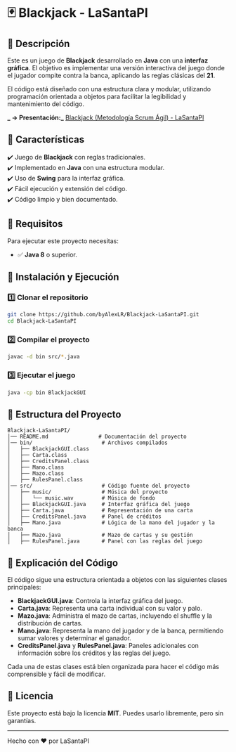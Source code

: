 # 🃏 Blackjack - LaSantaPI

## 📌 Descripción
Este es un juego de **Blackjack** desarrollado en **Java** con una **interfaz gráfica**. El objetivo es implementar una versión interactiva del juego donde el jugador compite contra la banca, aplicando las reglas clásicas del **21**.

El código está diseñado con una estructura clara y modular, utilizando programación orientada a objetos para facilitar la legibilidad y mantenimiento del código.

**_ → Presentación:_** [Blackjack (Metodología Scrum Ágil) - LaSantaPI](https://www.canva.com/design/DAGei2Tg2Yw/v0DXi25yt5pu8jIuSqqTDA/view?utm_content=DAGei2Tg2Yw&utm_campaign=designshare&utm_medium=link2&utm_source=uniquelinks&utlId=h0580eb759c)

## 🎯 Características
✔️ Juego de **Blackjack** con reglas tradicionales.<br>
✔️ Implementado en **Java** con una estructura modular.<br>
✔️ Uso de **Swing** para la interfaz gráfica.<br>
✔️ Fácil ejecución y extensión del código.<br>
✔️ Código limpio y bien documentado.<br>

## 🔧 Requisitos
Para ejecutar este proyecto necesitas:
- ✅ **Java 8** o superior.

## 🚀 Instalación y Ejecución
### 1️⃣ Clonar el repositorio
```sh
git clone https://github.com/byAlexLR/Blackjack-LaSantaPI.git
cd Blackjack-LaSantaPI
```

### 2️⃣ Compilar el proyecto
```sh
javac -d bin src/*.java
```

### 3️⃣ Ejecutar el juego
```sh
java -cp bin BlackjackGUI
```

## 📂 Estructura del Proyecto
```
Blackjack-LaSantaPI/
│── README.md                # Documentación del proyecto
│── bin/                      # Archivos compilados
│   ├── BlackjackGUI.class
│   ├── Carta.class
│   ├── CreditsPanel.class
│   ├── Mano.class
│   ├── Mazo.class
│   ├── RulesPanel.class
│── src/                      # Código fuente del proyecto
│   ├── music/                # Música del proyecto
│   │   └── music.wav         # Música de fondo
│   ├── BlackjackGUI.java     # Interfaz gráfica del juego
│   ├── Carta.java            # Representación de una carta
│   ├── CreditsPanel.java     # Panel de créditos
│   ├── Mano.java             # Lógica de la mano del jugador y la banca
│   ├── Mazo.java             # Mazo de cartas y su gestión
│   ├── RulesPanel.java       # Panel con las reglas del juego
```

## 📜 Explicación del Código
El código sigue una estructura orientada a objetos con las siguientes clases principales:

- **BlackjackGUI.java**: Controla la interfaz gráfica del juego.
- **Carta.java**: Representa una carta individual con su valor y palo.
- **Mazo.java**: Administra el mazo de cartas, incluyendo el shuffle y la distribución de cartas.
- **Mano.java**: Representa la mano del jugador y de la banca, permitiendo sumar valores y determinar el ganador.
- **CreditsPanel.java** y **RulesPanel.java**: Paneles adicionales con información sobre los créditos y las reglas del juego.

Cada una de estas clases está bien organizada para hacer el código más comprensible y fácil de modificar.

## 📄 Licencia
Este proyecto está bajo la licencia **MIT**. Puedes usarlo libremente, pero sin garantías.

---
Hecho con ❤️ por LaSantaPI

